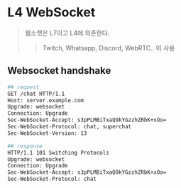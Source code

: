 # L4 WebSocket

> 웹소켓은 L7이고 L4에 의존한다.
>
> > Twitch, Whatsapp, Discord, WebRTC.. 이 사용

## Websocket handshake

```sh
## request
GET /chat HTTP/1.1
Host: server.example.com
Upgrade: websocket
Connection: Upgrade
Sec-WebSocket-Accept: s3pPLMBiTxaQ9kYGzzhZRbK+xOo=
Sec-WebSocket-Protocol: chat, superchat
Sec-WebSocket-Version: 13

## response
HTTP/1.1 101 Switching Protocols
Upgrade: websocket
Connection: Upgrade
Sec-WebSocket-Accept: s3pPLMBiTxaQ9kYGzzhZRbK+xOo=
Sec-WebSocket-Protocol: chat
```

